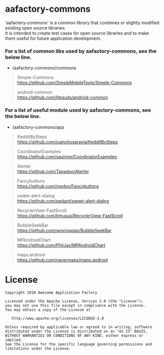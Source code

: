 # aafactory-commons
'aafactory-commons' is a common library that combines or slightly modified existing open source libraries.  
It is intended to create test cases for open source libraries and to make them useful for future application development.  

### For a list of common libs used by aafactory-commons, see the below line.  
* /aafactory-commons/commons
>Simple-Commons  
 https://github.com/SimpleMobileTools/Simple-Commons  
  
>android-common  
 https://github.com/litesuits/android-common
 
### For a list of useful module used by aafactory-commons, see the below line.   
* /aafactory-commons/app
>KedditBySteps  
 https://github.com/juanchosaravia/KedditBySteps

>CoordinatorExamples  
 https://github.com/saulmm/CoordinatorExamples

>Alerter  
 https://github.com/Tapadoo/Alerter 

>Fancybuttons  
 https://github.com/medyo/Fancybuttons
 
>sweet-alert-dialog  
 https://github.com/pedant/sweet-alert-dialog
 
>RecyclerView-FastScroll  
 https://github.com/timusus/RecyclerView-FastScroll
 
>BubbleSeekBar  
 https://github.com/woxingxiao/BubbleSeekBar

>MPAndroidChart  
 https://github.com/PhilJay/MPAndroidChart  

>maps.android  
 https://github.com/navermaps/maps.android    
 
# License
```
Copyright 2018 Awesome Application Factory

Licensed under the Apache License, Version 2.0 (the "License");
you may not use this file except in compliance with the License.
You may obtain a copy of the License at

   http://www.apache.org/licenses/LICENSE-2.0

Unless required by applicable law or agreed to in writing, software
distributed under the License is distributed on an "AS IS" BASIS,
WITHOUT WARRANTIES OR CONDITIONS OF ANY KIND, either express or implied.
See the License for the specific language governing permissions and
limitations under the License.
```

